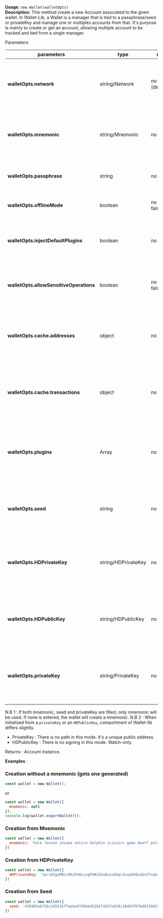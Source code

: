 **Usage**: `new Wallet(walletOpts)`  
**Description**: This method create a new Account associated to the given wallet.
In Wallet-Lib, a Wallet is a manager that is tied to a passphrase/seed or privateKey and manage one or multiples accounts from that. 
It's purpose is mainly to create or get an account, allowing multiple account to be tracked and tied from a single manager.  

Parameters: 

| parameters                               | type               | required           | Description                                                                                                                                                                    |  
|------------------------------------------|--------------------|--------------------| ------------------------------------------------------------------------------------------------------------------------------------------------------------------------------ |
| **walletOpts.network**                   | string/Network     | no (def:'testnet') | Use either a string reference to Networks ('livenet', 'testnet') or it's Networks representation                                                           |
| **walletOpts.mnemonic**                  | string/Mnemonic    | no                 | If sets at null, generate a new mnemonic. If sets to a valid value, create wallet from mnemonic                                                           |
| **walletOpts.passphrase**                | string             | no                 | If sets, uses it the passphrase to unlock the seed                                                           |
| **walletOpts.offlineMode**               | boolean            | no (def: false)    | Set to true to not perform any request to the network |
| **walletOpts.injectDefaultPlugins**      | boolean            | no (def: true)     | Use to inject default plugins on loadup (BIP44Worker, ChainWorker and SyncWorker) |
| **walletOpts.allowSensitiveOperations**  | boolean            | no (def: false)    | If you want a special plugin to access the keychain or other sensitive operation, set this to true. |
| **walletOpts.cache.addresses**           | object             | no                 | If you have your cache state somewhere else (fs) you can fetch and pass it along for faster sync-up |
| **walletOpts.cache.transactions**        | object             | no                 | If you have your cache state somewhere else (fs) you can fetch and pass it along for faster sync-up |
| **walletOpts.plugins**                   | Array              | no                 | It you have some plugins, worker you want to pass to wallet-lib. You can pass them as constructor or initialized object  |
| **walletOpts.seed**                      | string             | no                 | If you only have a seed representation, you can pass it instead of mnemonic to init the wallet from it  |
| **walletOpts.HDPrivateKey**              | string/HDPrivateKey| no                 | If you only have a HDPrivateKey representation, you can pass it instead of mnemonic to init the wallet from it  |
| **walletOpts.HDPublicKey**               | string/HDPublicKey  | no                 | If you only have a HDPublicKey representation, you can pass it instead of mnemonic to init the wallet from it  |
| **walletOpts.privateKey**                | string/PrivateKey  | no                 | If you only have a PrivateKey representation, you can pass it instead of mnemonic to init the wallet from it  |


N.B 1 : If both mnemonic, seed and privateKey are filled, only mnemonic will be used. If none is entered, the wallet will create a mnemonic.
N.B 2 : When initialized from a `privateKey` or an `HDPublicKey`, comportment of Wallet-lib differs slightly. 

- PrivateKey : There is no path in this mode. It's a unique public address. 
- HDPublicKey : There is no signing in this mode. Watch-only.

Returns : Account instance.

**Examples** :

### Creation without a mnemonic (gets one generated)
```js
const wallet = new Wallet();
```
or 
```js
const wallet = new Wallet({
  mnemonic: null
});
console.log(wallet.exportWallet());
```

### Creation from Mnemonic 

```js
const wallet = new Wallet({
  mnemonic: 'hole lesson insane entire dolphin scissors game dwarf polar ethics drip math'
})
```

### Creation from HDPrivateKey 

```js
const wallet = new Wallet({
  HDPrivateKey: 'tprv8ZgxMBicQKsPeWisxgPVWiXho8ozsAUqc3uvpAhBuoGvSTxqkxPZbTeG43mvgXn3iNfL3cBL1NmR4DaVoDBPMUXe1xeiLoc39jU9gRTVBd2'
})
```

### Creation from Seed 

```js
const wallet = new Wallet({
  seed: '436905e6756c24551bffaebe97d0ebd51b2fa027e838c18d45767bd833b02a80a1dd55728635b54f2b1dbed5963f4155e160ee1e96e2d67f7e8ac28557d87d96'
})
```
